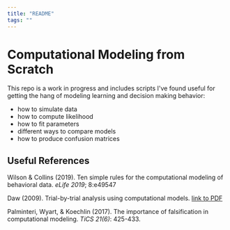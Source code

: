 ```yaml
---
title: "README"
tags: ""
---
```

# Computational Modeling from Scratch

This repo is a work in progress and includes scripts I've found useful for getting the hang of modeling learning and decision making behavior: 

-   how to simulate data 
-   how to compute likelihood 
-   how to fit parameters
-   different ways to compare models
-   how to produce confusion matrices

## Useful References

Wilson & Collins (2019). Ten simple rules for the computational modeling of behavioral data. _eLife 2019_; 8:e49547

Daw (2009). Trial-by-trial analysis using computational models. [link to PDF](https://www.princeton.edu/~ndaw/d10.pdf "link to PDF")

Palminteri, Wyart, & Koechlin (2017). The importance of falsification in computational modeling. _TiCS 21(6)_: 425-433.
